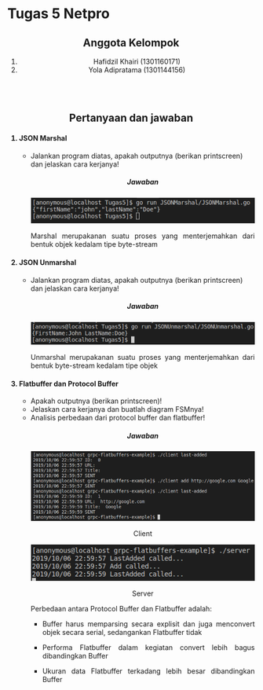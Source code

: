 <h1>Tugas 5 Netpro</h1>

<center>
<h2>Anggota Kelompok</h2>
<ol>
    <li>Hafidzil Khairi (1301160171)</li>
    <li>Yola Adipratama (1301144156)</li>
</ol>
<br/>
<br/>
<h2>Pertanyaan dan jawaban</h2>
</center>

<ol>

<h4><li>JSON Marshal</li></h4>
<ul>
<li>Jalankan program diatas, apakah outputnya (berikan printscreen) dan jelaskan cara kerjanya!</li>
<center>
<h5>Jawaban</h5>
<img src="https://github.com/hafidzilkhairi/Golang-Buffer/blob/task/Screenshots/Marshal.png?raw=true"/>
<p align="justify">
Marshal merupakanan suatu proses yang menterjemahkan dari bentuk objek kedalam tipe byte-stream
</p>
</center>
</ul>

<h4><li>JSON Unmarshal</li></h4>
<ul>
<li>Jalankan program diatas, apakah outputnya (berikan printscreen) dan jelaskan cara kerjanya!</li>
<center>
<h5>Jawaban</h5>
<img src="https://github.com/hafidzilkhairi/Golang-Buffer/blob/task/Screenshots/Unmarshal.png?raw=true"/>
<p align="justify">
Unmarshal merupakanan suatu proses yang menterjemahkan dari bentuk byte-stream kedalam tipe objek
</p>
</center>
</ul>

<h4><li>Flatbuffer dan Protocol Buffer</li></h4>
<ul>
<li>Apakah outputnya (berikan printscreen)!</li>
<li>Jelaskan cara kerjanya dan buatlah diagram FSMnya!</li>
<li>Analisis perbedaan dari protocol buffer dan flatbuffer!</li>
<center>
<h5>Jawaban</h5>
<img src="https://github.com/hafidzilkhairi/Golang-Buffer/blob/task/Screenshots/Client.png?raw=true"/>
<p align="center">
Client
</p>
<img src="https://github.com/hafidzilkhairi/Golang-Buffer/blob/task/Screenshots/Server.png?raw=true"/>
<p align="center">
Server
</p>
<p align="justify">
Perbedaan antara Protocol Buffer dan Flatbuffer adalah:
<ul>
<li>
<p align="justify">
Buffer harus memparsing secara explisit dan juga menconvert objek secara serial, sedangankan Flatbuffer tidak
</p>
</li>
<li>
<p align="justify">
Performa Flatbuffer dalam kegiatan convert lebih bagus dibandingkan Buffer
</p>
</li>
<li>
<p align="justify">
Ukuran data Flatbuffer terkadang lebih besar dibandingkan Buffer
</p>
</li>
</ul>
</p>
</center>
</ul>

</ol>
